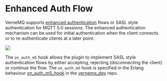 # Enhanced Auth Flow

VerneMQ supports [enhanced authentication](http://docs.oasis-open.org/mqtt/mqtt/v5.0/cs02/mqtt-v5.0-cs02.html#_Toc514345528) flows or SASL style authentication for MQTT 5.0 sessions. The enhanced authentication mechanism can be used for initial authentication when the client connects or to re-authenticate clients at a later point.

![](../.gitbook/assets/enhanced_authflow.svg)

The `on_auth_m5` hook allows the plugin to implement SASL style authentication flows by either accepting, rejecting \(disconnecting the client\) or continue the flow. The `on_auth_m5` hook is specified in the Erlang behaviour [on\_auth\_m5\_hook](https://github.com/vernemq/vernemq_dev/blob/master/src/on_auth_m5_hook.erl) in the [vernemq\_dev](https://github.com/vernemq/vernemq_dev) repo.

